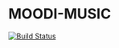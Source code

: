 # MOODI-MUSIC

[![Build Status](https://travis-ci.org/sbrahma0/MOODI-MUSIC.svg?branch=master)](https://travis-ci.org/sbrahma0/MOODI-MUSIC.svg?branch=master)


